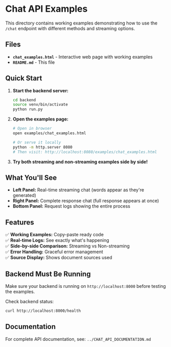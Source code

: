 # Chat API Examples

This directory contains working examples demonstrating how to use the `/chat` endpoint with different methods and streaming options.

## Files

- **`chat_examples.html`** - Interactive web page with working examples
- **`README.md`** - This file

## Quick Start

1. **Start the backend server:**
   ```bash
   cd backend
   source venv/bin/activate
   python run.py
   ```

2. **Open the examples page:**
   ```bash
   # Open in browser
   open examples/chat_examples.html
   
   # Or serve it locally
   python -m http.server 8080
   # Then visit: http://localhost:8080/examples/chat_examples.html
   ```

3. **Try both streaming and non-streaming examples side by side!**

## What You'll See

- **Left Panel:** Real-time streaming chat (words appear as they're generated)
- **Right Panel:** Complete response chat (full response appears at once)
- **Bottom Panel:** Request logs showing the entire process

## Features

✅ **Working Examples:** Copy-paste ready code  
✅ **Real-time Logs:** See exactly what's happening  
✅ **Side-by-side Comparison:** Streaming vs Non-streaming  
✅ **Error Handling:** Graceful error management  
✅ **Source Display:** Shows document sources used  

## Backend Must Be Running

Make sure your backend is running on `http://localhost:8000` before testing the examples.

Check backend status:
```bash
curl http://localhost:8000/health
```

## Documentation

For complete API documentation, see: `../CHAT_API_DOCUMENTATION.md` 